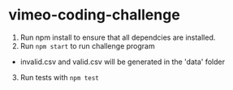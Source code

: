 # vimeo-coding-challenge

1. Run npm install to ensure that all dependcies are installed.
2. Run `npm start` to run challenge program
  - invalid.csv and valid.csv will be generated in the 'data' folder
3. Run tests with `npm test`
